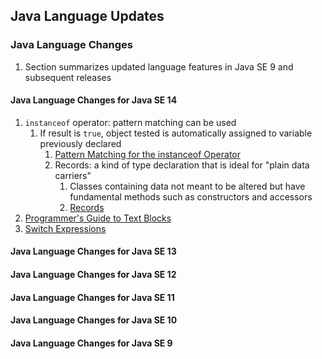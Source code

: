 ## Java Language Updates ##
### Java Language Changes ###
1. Section summarizes updated language features in Java SE 9 and subsequent releases

#### Java Language Changes for Java SE 14 ####
1. `instanceof` operator: pattern matching can be used
	1. If result is `true`, object tested is automatically assigned to variable previously declared
		1. [Pattern Matching for the instanceof Operator](https://docs.oracle.com/en/java/javase/14/language/pattern-matching-instanceof-operator.html#GUID-843060B5-240C-4F47-A7B0-95C42E5B08A7)
		2. Records: a kind of type declaration that is ideal for "plain data carriers"
			1. Classes containing data not meant to be altered but have fundamental methods such as constructors and accessors
			2. [Records](https://docs.oracle.com/en/java/javase/14/language/records.html#GUID-6699E26F-4A9B-4393-A08B-1E47D4B2D263)
2. [Programmer's Guide to Text Blocks](http://www.oracle.com/pls/topic/lookup?ctx=javase14&id=text_blocks)
3. [Switch Expressions](https://docs.oracle.com/en/java/javase/14/language/switch-expressions.html#GUID-BA4F63E3-4823-43C6-A5F3-BAA4A2EF3ADC)

#### Java Language Changes for Java SE 13 ####
#### Java Language Changes for Java SE 12 ####
#### Java Language Changes for Java SE 11 ####
#### Java Language Changes for Java SE 10 ####
#### Java Language Changes for Java SE 9 ####
